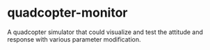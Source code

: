 # quadcopter-monitor
A quadcopter simulator that could visualize and test the attitude and response with various parameter modification.
